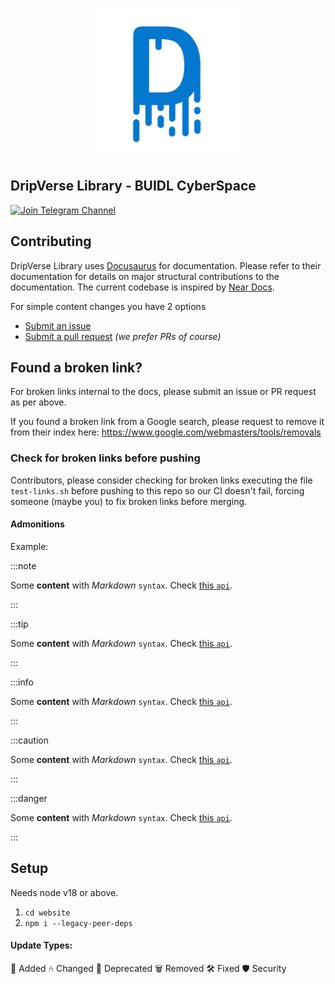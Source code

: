 <p align="center">
<img src="website/static/img/logo.png" width="240">
</p>

## DripVerse Library - BUIDL CyberSpace

[![Join Telegram Channel](https://img.shields.io/badge/Telegram-2CA5E0?style=for-the-badge&logo=telegram&logoColor=white)](https://t.me/dripverse)

## Contributing

DripVerse Library uses [Docusaurus](https://docusaurus.io) for documentation.  Please refer to their documentation for details on major structural contributions to the documentation. The current codebase is inspired by [Near Docs](https://docs.near.org).

For simple content changes you have 2 options

- [Submit an issue](https://github.com/dripverse/library/issues)
- [Submit a pull request](https://github.com/dripverse/library/pulls) *(we prefer PRs of course)*

## Found a broken link?

For broken links internal to the docs, please submit an issue or PR request as per above.

If you found a broken link from a Google search, please request to remove it from their index here: https://www.google.com/webmasters/tools/removals

### Check for broken links before pushing

Contributors, please consider checking for broken links executing the file `test-links.sh` before pushing to this repo so our CI doesn't fail, forcing someone (maybe you) to fix broken links before merging.

#### Admonitions
Example:

:::note

Some **content** with _Markdown_ `syntax`. Check [this `api`](#).

:::

:::tip

Some **content** with _Markdown_ `syntax`. Check [this `api`](#).

:::

:::info

Some **content** with _Markdown_ `syntax`. Check [this `api`](#).

:::

:::caution

Some **content** with _Markdown_ `syntax`. Check [this `api`](#).

:::

:::danger

Some **content** with _Markdown_ `syntax`. Check [this `api`](#).

:::

## Setup 

Needs node v18 or above.

1. `cd website`
2. `npm i --legacy-peer-deps`

#### Update Types:
🌟 Added
⑃ Changed
📝 Deprecated
🗑️ Removed
🛠️ Fixed
🛡️ Security
